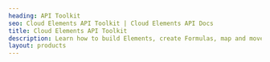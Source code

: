 ```yaml
---
heading: API Toolkit
seo: Cloud Elements API Toolkit | Cloud Elements API Docs
title: Cloud Elements API Toolkit
description: Learn how to build Elements, create Formulas, map and move data.
layout: products
---
```


